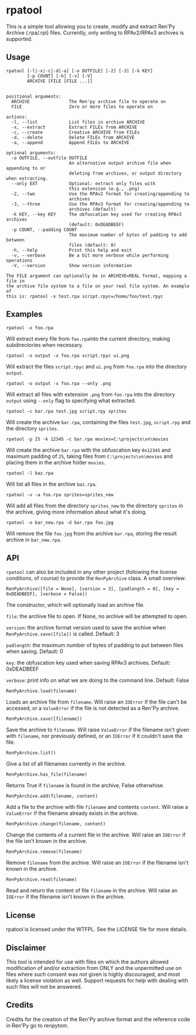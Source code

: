 rpatool
=======

This is a simple tool allowing you to create, modify and extract Ren'Py Archive (.rpa/.rpi) files.
Currently, only writing to RPAv2/RPAv3 archives is supported.

Usage
-----
    rpatool [-l|-x|-c|-d|-a] [-o OUTFILE] [-2] [-3] [-k KEY]
            [-p COUNT] [-h] [-v] [-V]
            ARCHIVE [FILE [FILE ...]]


    positional arguments:
      ARCHIVE               The Ren'py archive file to operate on
      FILE                  Zero or more files to operate on
    
    actions:
      -l, --list            List files in archive ARCHIVE
      -x, --extract         Extract FILEs from ARCHIVE
      -c, --create          Creative ARCHIVE from FILEs
      -d, --delete          Delete FILEs from ARCHIVE
      -a, --append          Append FILEs to ARCHIVE
    
    optional arguments:
      -o OUTFILE, --outfile OUTFILE
                            An alternative output archive file when appending to or
                            deleting from archives, or output directory when extracting.
      --only EXT            Optional: extract only files with
                            this extension (e.g., .png)
      -2, --two             Use the RPAv2 format for creating/appending to
                            archives
      -3, --three           Use the RPAv3 format for creating/appending to
                            archives (default)
      -k KEY, --key KEY     The obfuscation key used for creating RPAv3 archives 
                            (default: 0xDEADBEEF)
      -p COUNT, --padding COUNT
                            The maximum number of bytes of padding to add between
                            files (default: 0)
      -h, --help            Print this help and exit
      -v, --verbose         Be a bit more verbose while performing operations
      -V, --version         Show version information
    
    The FILE argument can optionally be in ARCHIVE=REAL format, mapping a file in
    the archive file system to a file on your real file system. An example of
    this is: rpatool -x test.rpa script.rpyc=/home/foo/test.rpyc

Examples
--------
    rpatool -x foo.rpa
Will extract every file from `foo.rpa`into the current directory, making subdirectories when necessary.

    rpatool -o output -x foo.rpa script.rpyc ui.png
Will extract the files `script.rpyc` and `ui.png` from `foo.rpa` into the directory `output`.

    rpatool -o output -x foo.rpa --only .png
Will extract all files with extension `.png` from `foo.rpa` into the directory `output` using `--only` flag to specifying what extracted.

    rpatool -c bar.rpa test.jpg script.rpy sprites
Will create the archive `bar.rpa`, containing the files `test.jpg`, `script.rpy` and the directory `sprites`.

    rpatool -p 25 -k 12345 -c bar.rpa movies=C:\projects\vn\movies
Will create the archive `bar.rpa` with the obfuscation key `0x12345` and maximum padding of `25`, taking files from `C:\projects\vn\movies` and placing them in the archive folder `movies`.

    rpatool -l baz.rpa
Will list all files in the archive `baz.rpa`.

    rpatool -v -a foo.rpa sprites=sprites_new
Will add all files from the directory `sprites_new` to the directory `sprites` in the archive, giving more information about what it's doing.

    rpatool -o bar_new.rpa -d bar.rpa foo.jpg
Will remove the file `foo.jpg` from the archive `bar.rpa`, storing the result archive in `bar_new.rpa`.

API
---
`rpatool` can also be included in any other project (following the license conditions, of course) to provide the `RenPyArchive` class.
A small overview:

    RenPyArchive([file = None], [version = 3], [padlength = 0], [key = 0xDEADBEEF], [verbose = False])
The constructor, which will optionally load an archive file.

`file`: the archive file to open. If None, no archive will be attempted to open.

`version`: the archive format version used to save the archive when `RenPyArchive.save([file])` is called. Default: 3

`padlength`: the maximum number of bytes of padding to put between files when saving. Default: 0

`key`: the obfuscation key used when saving RPAv3 archives. Default: 0xDEADBEEF

`verbose`: print info on what we are doing to the command line. Default: False

    RenPyArchive.load(filename)
Loads an archive file from `filename`. Will raise an `IOError` if the file can't be accessed, or a `ValueError` if the file is not detected as a Ren'Py archive.

    RenPyArchive.save([filename])
Save the archive to `filename`. Will raise `ValueError` if the filename isn't given with `filename`, nor previously defined, or an `IOError` if it couldn't save the file.
    
    RenPyArchive.list()
Give a list of all filenames currently in the archive.

    RenPyArchive.has_file(filename)
Returns True if `filename` is found in the archive, False otherwhise.

    RenPyArchive.add(filename, content)
Add a file to the archive with file `filename` and contents `content`. Will raise a `ValueError` if the filename already exists in the archive.

    RenPyArchive.change(filename, content)
Change the contents of a current file in the archive. Will raise an `IOError` if the file isn't known in the archive.

    RenPyArchive.remove(filename)
Remove `filename` from the archive. Will raise an `IOError` if the filename isn't known in the archive.

    RenPyArchive.read(filename)
Read and return the content of file `filename` in the archive. Will raise an `IOError` if the filename isn't known in the archive.

License
-------
rpatool is licensed under the WTFPL. See the LICENSE file for more details.

Disclaimer
----------
This tool is intended for use with files on which the authors allowed modification of and/or extraction from ONLY and the unpermitted use on files where such consent was not given is highly discouraged, and most likely a license violation as well.
Support requests for help with dealing with such files will not be answered.

Credits
-------
Credits for the creation of the Ren'Py archive format and the reference code in Ren'Py go to renpytom.
